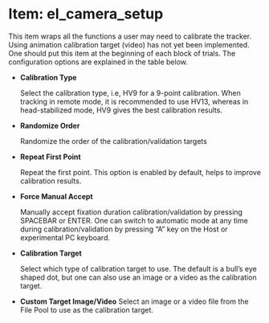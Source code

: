 # Item: el_camera_setup

This item wraps all the functions a user may need to calibrate the tracker. Using animation calibration target (video) has not yet been implemented. One should put this item at the beginning of each block of trials. The configuration options are explained in the table below.

* <b>Calibration Type</b>

	Select the calibration type, i.e, HV9 for a 9-point calibration. When tracking in remote mode, it is recommended to use HV13, whereas in head-stabilized mode, HV9 gives the best calibration results.

* <b>Randomize Order</b>

	Randomize the order of the calibration/validation targets

* <b>Repeat First Point</b>

	Repeat the first point. This option is enabled by default, helps to improve calibration results.

* <b>Force Manual Accept</b>

	Manually accept fixation duration calibration/validation by pressing SPACEBAR or ENTER. One can switch to automatic mode at any time during calibration/validation by pressing “A” key on the Host or experimental PC keyboard.


* <b>Calibration Target</b>

	Select which type of calibration target to use. The default is a bull’s eye shaped dot, but one can also use an image or a video as the calibration target.

* <b>Custom Target Image/Video</b>
	Select an image or a video file from the File Pool to use as the calibration target.
